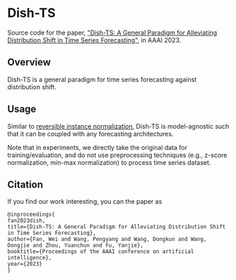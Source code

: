 # Dish-TS

Source code for the paper,
["Dish-TS: A General Paradigm for Alleviating Distribution Shift in Time Series Forecasting"](https://arxiv.org/abs/2302.14829),
in AAAI 2023.

## Overview
Dish-TS is a general paradigm for time series forecasting against distribution shift.

## Usage
Similar to [reversible instance normalization](https://openreview.net/forum?id=cGDAkQo1C0p), Dish-TS is model-agnostic such that it can be coupled with any forecasting architectures.

Note that in experiments, we directly take the original data for training/evaluation, and do not use preprocessing techniques (e.g., z-score normalization, min-max normalization) to process time series dataset.

## Citation
If you find our work interesting, you can the paper as

```text
@inproceedings{
fan2023dish,
title={Dish-TS: A General Paradigm for Alleviating Distribution Shift in Time Series Forecasting},
author={Fan, Wei and Wang, Pengyang and Wang, Dongkun and Wang, Dongjie and Zhou, Yuanchun and Fu, Yanjie},
booktitle={Proceedings of the AAAI conference on artificial intelligence},
year={2023}
}
```
